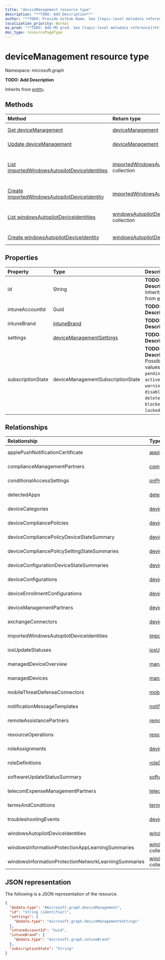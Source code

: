 ```yaml
---
title: "deviceManagement resource type"
description: "**TODO: Add Description**"
author: "**TODO: Provide Github Name. See [topic-level metadata reference](https://msgo.azurewebsites.net/add/document/guidelines/metadata.html#topic-level-metadata)**"
localization_priority: Normal
ms.prod: "**TODO: Add MS prod. See [topic-level metadata reference](https://msgo.azurewebsites.net/add/document/guidelines/metadata.html#topic-level-metadata)**"
doc_type: resourcePageType
---
```


# deviceManagement resource type

Namespace: microsoft.graph



**TODO: Add Description**


Inherits from [entity](../resources/entity.md).

## Methods
|Method|Return type|Description|
|:---|:---|:---|
|[Get deviceManagement](../api/intune-devicemanagement-get.md)|[deviceManagement](../resources/intune-devicemanagement.md)|Read the properties and relationships of a [deviceManagement](../resources/intune-devicemanagement.md) object.|
|[Update deviceManagement](../api/intune-devicemanagement-update.md)|[deviceManagement](../resources/intune-devicemanagement.md)|Update the properties of a [deviceManagement](../resources/intune-devicemanagement.md) object.|
|[List importedWindowsAutopilotDeviceIdentities](../api/intune-devicemanagement-list-importedwindowsautopilotdeviceidentities.md)|[importedWindowsAutopilotDeviceIdentity](../resources/intune-importedwindowsautopilotdeviceidentity.md) collection|Get the importedWindowsAutopilotDeviceIdentity resources from the importedWindowsAutopilotDeviceIdentities navigation property.|
|[Create importedWindowsAutopilotDeviceIdentity](../api/intune-devicemanagement-post-importedwindowsautopilotdeviceidentities.md)|[importedWindowsAutopilotDeviceIdentity](../resources/intune-importedwindowsautopilotdeviceidentity.md)|Create a new importedWindowsAutopilotDeviceIdentity object.|
|[List windowsAutopilotDeviceIdentities](../api/intune-devicemanagement-list-windowsautopilotdeviceidentities.md)|[windowsAutopilotDeviceIdentity](../resources/intune-windowsautopilotdeviceidentity.md) collection|Get the windowsAutopilotDeviceIdentity resources from the windowsAutopilotDeviceIdentities navigation property.|
|[Create windowsAutopilotDeviceIdentity](../api/intune-devicemanagement-post-windowsautopilotdeviceidentities.md)|[windowsAutopilotDeviceIdentity](../resources/intune-windowsautopilotdeviceidentity.md)|Create a new windowsAutopilotDeviceIdentity object.|

## Properties
|Property|Type|Description|
|:---|:---|:---|
|id|String|**TODO: Add Description** Inherited from [entity](../resources/entity.md)|
|intuneAccountId|Guid|**TODO: Add Description**|
|intuneBrand|[intuneBrand](../resources/intune-intunebrand.md)|**TODO: Add Description**|
|settings|[deviceManagementSettings](../resources/intune-devicemanagementsettings.md)|**TODO: Add Description**|
|subscriptionState|deviceManagementSubscriptionState|**TODO: Add Description**. Possible values are: `pending`, `active`, `warning`, `disabled`, `deleted`, `blocked`, `lockedOut`.|

## Relationships
|Relationship|Type|Description|
|:---|:---|:---|
|applePushNotificationCertificate|[applePushNotificationCertificate](../resources/intune-applepushnotificationcertificate.md)|**TODO: Add Description**|
|complianceManagementPartners|[complianceManagementPartner](../resources/intune-compliancemanagementpartner.md) collection|**TODO: Add Description**|
|conditionalAccessSettings|[onPremisesConditionalAccessSettings](../resources/intune-onpremisesconditionalaccesssettings.md)|**TODO: Add Description**|
|detectedApps|[detectedApp](../resources/intune-detectedapp.md) collection|**TODO: Add Description**|
|deviceCategories|[deviceCategory](../resources/intune-devicecategory.md) collection|**TODO: Add Description**|
|deviceCompliancePolicies|[deviceCompliancePolicy](../resources/intune-devicecompliancepolicy.md) collection|**TODO: Add Description**|
|deviceCompliancePolicyDeviceStateSummary|[deviceCompliancePolicyDeviceStateSummary](../resources/intune-devicecompliancepolicydevicestatesummary.md)|**TODO: Add Description**|
|deviceCompliancePolicySettingStateSummaries|[deviceCompliancePolicySettingStateSummary](../resources/intune-devicecompliancepolicysettingstatesummary.md) collection|**TODO: Add Description**|
|deviceConfigurationDeviceStateSummaries|[deviceConfigurationDeviceStateSummary](../resources/intune-deviceconfigurationdevicestatesummary.md)|**TODO: Add Description**|
|deviceConfigurations|[deviceConfiguration](../resources/intune-deviceconfiguration.md) collection|**TODO: Add Description**|
|deviceEnrollmentConfigurations|[deviceEnrollmentConfiguration](../resources/intune-deviceenrollmentconfiguration.md) collection|**TODO: Add Description**|
|deviceManagementPartners|[deviceManagementPartner](../resources/intune-devicemanagementpartner.md) collection|**TODO: Add Description**|
|exchangeConnectors|[deviceManagementExchangeConnector](../resources/intune-devicemanagementexchangeconnector.md) collection|**TODO: Add Description**|
|importedWindowsAutopilotDeviceIdentities|[importedWindowsAutopilotDeviceIdentity](../resources/intune-importedwindowsautopilotdeviceidentity.md) collection|**TODO: Add Description**|
|iosUpdateStatuses|[iosUpdateDeviceStatus](../resources/intune-iosupdatedevicestatus.md) collection|**TODO: Add Description**|
|managedDeviceOverview|[managedDeviceOverview](../resources/intune-manageddeviceoverview.md)|**TODO: Add Description**|
|managedDevices|[managedDevice](../resources/intune-manageddevice.md) collection|**TODO: Add Description**|
|mobileThreatDefenseConnectors|[mobileThreatDefenseConnector](../resources/intune-mobilethreatdefenseconnector.md) collection|**TODO: Add Description**|
|notificationMessageTemplates|[notificationMessageTemplate](../resources/intune-notificationmessagetemplate.md) collection|**TODO: Add Description**|
|remoteAssistancePartners|[remoteAssistancePartner](../resources/intune-remoteassistancepartner.md) collection|**TODO: Add Description**|
|resourceOperations|[resourceOperation](../resources/intune-resourceoperation.md) collection|**TODO: Add Description**|
|roleAssignments|[deviceAndAppManagementRoleAssignment](../resources/deviceandappmanagementroleassignment.md) collection|**TODO: Add Description**|
|roleDefinitions|[roleDefinition](../resources/intune-roledefinition.md) collection|**TODO: Add Description**|
|softwareUpdateStatusSummary|[softwareUpdateStatusSummary](../resources/intune-softwareupdatestatussummary.md)|**TODO: Add Description**|
|telecomExpenseManagementPartners|[telecomExpenseManagementPartner](../resources/intune-telecomexpensemanagementpartner.md) collection|**TODO: Add Description**|
|termsAndConditions|[termsAndConditions](../resources/intune-termsandconditions.md) collection|**TODO: Add Description**|
|troubleshootingEvents|[deviceManagementTroubleshootingEvent](../resources/intune-devicemanagementtroubleshootingevent.md) collection|**TODO: Add Description**|
|windowsAutopilotDeviceIdentities|[windowsAutopilotDeviceIdentity](../resources/intune-windowsautopilotdeviceidentity.md) collection|**TODO: Add Description**|
|windowsInformationProtectionAppLearningSummaries|[windowsInformationProtectionAppLearningSummary](../resources/intune-windowsinformationprotectionapplearningsummary.md) collection|**TODO: Add Description**|
|windowsInformationProtectionNetworkLearningSummaries|[windowsInformationProtectionNetworkLearningSummary](../resources/intune-windowsinformationprotectionnetworklearningsummary.md) collection|**TODO: Add Description**|

## JSON representation
The following is a JSON representation of the resource.
<!-- {
  "blockType": "resource",
  "keyProperty": "id",
  "@odata.type": "microsoft.graph.deviceManagement",
  "baseType": "microsoft.graph.entity",
  "openType": false
}
-->
``` json
{
  "@odata.type": "#microsoft.graph.deviceManagement",
  "id": "String (identifier)",
  "settings": {
    "@odata.type": "microsoft.graph.deviceManagementSettings"
  },
  "intuneAccountId": "Guid",
  "intuneBrand": {
    "@odata.type": "microsoft.graph.intuneBrand"
  },
  "subscriptionState": "String"
}
```

